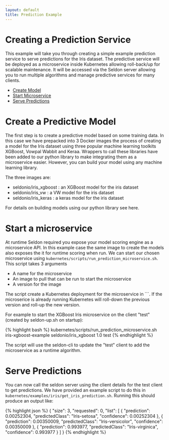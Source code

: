```yaml
---
layout: default
title: Prediction Example
---
```


# Creating a Prediction Service

This example will take you through creating a simple example prediction service to serve predictions for the Iris dataset. The predictive service will be deployed as a microservice inside Kubernetes allowing roll-back/up for scalable maintenance. It will be accessed via the Seldon server allowing you to run multiple algorithms and manage predictive services for many clients.

 * [Create Model](#model)
 * [Start Microservice](#microservice)
 * [Serve Predictions](#predictions)

# Create a Predictive Model<a name="model"></a>
The first step is to create a predictive model based on some training data. In this case we have prepacked into 3 Docker images the process of creating a model for the Iris dataset using three popular machine learning toolkits XGBoost, Vowpal Wabbit and Keraa. Wrappers to call these libraries have been added to our python library to make integrating them as a microservice easier. However, you can build your model using any machine learning library. 

The three images are:

 * seldonio/iris_xgboost : an XGBoost model for the iris dataset
 * seldonio/iris_vw : a VW model for the iris dataset
 * seldonio/iris_keras : a keras model for the iris dataset

For details on building models using our python library see here.

# Start a microservice<a name="microservice"></a>

At runtime Seldon required you expose your model scoring engine as a microservice API. In this example case the same image to create the models also exposes the it for runtime scoring when run. We can start our chosen microservice using ```kubernetes/scripts/run_prediction_microservice.sh```. This script takes 3 arguments

  * A name for the microservice
  * An image to pull that can be run to start the microservice
  * A version for the image

The script create a Kubernetes deployment for the microservice in ```. If the microserice is already running Kubernetes will roll-down the previous version and roll-up the new version.

For example to start the XGBoost Iris microservice on the client  "test" (created by seldon-up.sh on startup):

{% highlight bash %}
kubernetes/scripts/run_prediction_microservice.sh iris-xgboost-example seldonio/iris_xgboost 1.0 test
{% endhighlight %}

The script will use the seldon-cli to update the "test" client to add the microservice as a runtime algorithm. 

# Serve Predictions<a name="predictions"></a>

You can now call the seldon server using the client details for the test client to get predictions. We have provided an example script to do this in ```kubernetes/examples/iris/get_iris_prediction.sh```. Running this should produce an output like:


{% highlight json %}
{
  "size": 3,
  "requested": 0,
  "list": [
    {
      "prediction": 0.00252304,
      "predictedClass": "Iris-setosa",
      "confidence": 0.00252304
    },
    {
      "prediction": 0.00350009,
      "predictedClass": "Iris-versicolor",
      "confidence": 0.00350009
    },
    {
      "prediction": 0.993977,
      "predictedClass": "Iris-virginica",
      "confidence": 0.993977
    }
  ]
}
{% endhighlight %}



